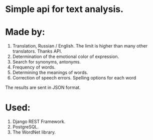 # Simple api for text analysis.

# Made by:
1) Translation, Russian / English. The limit is higher than many other translators. Thanks API.
2) Determination of the emotional color of expression.
3) Search for synonyms, antonyms.
4) Frequency of words.
5) Determining the meanings of words.
6) Correction of speech errors. Spelling options for each word

The results are sent in JSON format.

# Used:
1) Django REST Framework.
2) PostgreSQL.
3) The WordNet library.
